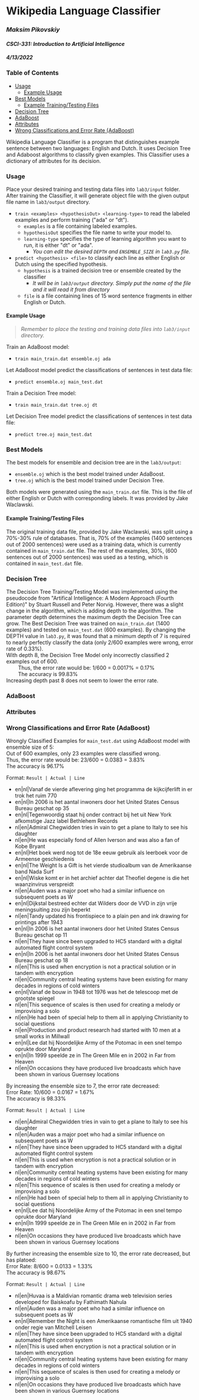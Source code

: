 # **Wikipedia Language Classifier**
### *Maksim Pikovskiy*
#### *CSCI-331: Introduction to Artificial Intelligence*
#### *4/13/2022*

### **Table of Contents**
* [Usage](#usage)
  * [Example Usage](#usage-example)
* [Best Models](#best)
  * [Example Training/Testing Files](#example)
* [Decision Tree](#decision-tree)
* [AdaBoost](#adaboost)
* [Attributes](#attributes)
* [Wrong Classifications and Error Rate (AdaBoost)](#wrong) 

Wikipedia Language Classifier is a program that distinguishes example 
sentence between two languages: English and Dutch. It uses Decision Tree
and Adaboost algorithms to classify given examples. This Classifier uses
a dictionary of attributes for its decision.

### Usage <a name="usage"></a>
Place your desired training and testing data files into `lab3/input` folder. After training
the Classifier, it will generate object file with the given output file name in `lab3/output`
directory.

* `train <examples> <hypothesisOut> <learning-type>` to read the labeled examples and perform training ("ada" or "dt").
  * `examples` is a file containing labeled examples.
  * `hypothesisOut` specifies the file name to write your model to.
  * `learning-type` specifies the type of learning algorithm you want to run, it is either "dt" or "ada". 
    * *You can edit the desired `DEPTH` and `ENSEMBLE_SIZE` in `lab3.py` file.*
* `predict <hypothesis> <file>` to classify each line as either English or Dutch using the specified hypothesis.
  * `hypothesis` is a trained decision tree or ensemble created by the classifier
    * *It will be in `lab3/output` directory. Simply put the name of the file and it will read it from directory*
  * `file` is a file containing lines of 15 word sentence fragments in either English or Dutch.

#### Example Usage <a name="usage-example"></a>
> *Remember to place the testing and training data files into `lab3/input` directory.*

Train an AdaBoost model:
* `train main_train.dat ensemble.oj ada`

Let AdaBoost model predict the classifications of sentences in test data file:
* `predict ensemble.oj main_test.dat`

Train a Decision Tree model:
* `train main_train.dat tree.oj dt`

Let Decision Tree model predict the classifications of sentences in test data file:
* `predict tree.oj main_test.dat`
 
### Best Models <a name="best"></a>
The best models for ensemble and decision tree are in the `lab3/output`:
* `ensemble.oj` which is the best model trained under AdaBoost.
* `tree.oj` which is the best model trained under Decision Tree.

Both models were generated using the `main_train.dat` file. This is the file of either English or Dutch with 
corresponding labels. It was provided by Jake Waclawski.

#### Example Training/Testing Files <a name="example"></a>
The original training data file, provided by Jake Waclawski, was split using a 70%-30% rule of databases. That is,
70% of the examples (1400 sentences out of 2000 sentences) were used as a training data, which is currently contained
in `main_train.dat` file. The rest of the examples, 30%, (600 sentences out of 2000 sentences) was used as a testing,
which is contained in `main_test.dat` file.

### Decision Tree <a name="decision-tree"></a>
The Decision Tree Training/Testing Model was implemented using the pseudocode from "Artifical Intelligence: A 
Modern Approach (Fourth Edition)" by Stuart Russell and Peter Norvig. However, there was a slight change in the 
algorithm, which is adding depth to the algorithm. The parameter depth determines the maximum depth the Decision Tree
can grow. The Best Decision Tree was trained on `main_train.dat` (1400 examples) and tested on `main_test.dat` 
(600 examples). By changing the DEPTH value in `lab3.py`, it was found that a minimum depth of 7 is required to
nearly perfectly classify the data (only 2/600 examples were wrong, error rate of 0.33%). <br />
With depth 8, the Decision Tree Model only incorrectly classified 2 examples out of 600. <br />
&emsp;&emsp; Thus, the error rate would be: 1/600 = 0.0017% = 0.17% <br />
&emsp;&emsp; The accuracy is 99.83%  <br />
Increasing depth past 8 does not seem to lower the error rate. <br />

### AdaBoost <a name="adaboost"></a>

### Attributes <a name="attributes"></a>


### Wrong Classifications and Error Rate (AdaBoost) <a name="wrong"></a>

Wrongly Classified Examples for `main_test.dat` using AdaBoost model with ensemble size of 5: <br />
Out of 600 examples, only 23 examples were classified wrong. <br /> 
Thus, the error rate would be: 23/600 = 0.0383 = 3.83% <br /> 
The accuracy is 96.17%

Format: `Result | Actual | Line`
* en|nl|Vanaf de vierde aflevering ging het programma de kijkcijferlift in er trok het ruim 770
* en|nl|In 2006 is het aantal inwoners door het United States Census Bureau geschat op 35
* en|nl|Tegenwoordig staat hij onder contract bij het uit New York afkomstige Jazz label Bethlehem Records
* nl|en|Admiral Chegwidden tries in vain to get a plane to Italy to see his daughter
* nl|en|He was especially fond of Allen Iverson and was also a fan of Kobe Bryant
* en|nl|Het boek werd nog tot de 18e eeuw gebruik als leerboek voor de Armeense geschiedenis
* en|nl|The Weight Is a Gift is het vierde studioalbum van de Amerikaanse band Nada Surf
* en|nl|Wiske komt er in het archief achter dat Theofiel degene is die het waanzinvirus verspreidt
* nl|en|Auden was a major poet who had a similar influence on subsequent poets as W
* en|nl|Dijkstal bestreed echter dat Wilders door de VVD in zijn vrije meningsuiting zou zijn beperkt
* nl|en|Tandy updated his frontispiece to a plain pen and ink drawing for printings after 1943
* en|nl|In 2006 is het aantal inwoners door het United States Census Bureau geschat op 11
* nl|en|They have since been upgraded to HC5 standard with a digital automated flight control system
* en|nl|In 2006 is het aantal inwoners door het United States Census Bureau geschat op 18
* nl|en|This is used when encryption is not a practical solution or in tandem with encryption
* nl|en|Community central heating systems have been existing for many decades in regions of cold winters
* en|nl|Vanaf de bouw in 1948 tot 1976 was het de telescoop met de grootste spiegel
* nl|en|This sequence of scales is then used for creating a melody or improvising a solo
* nl|en|He had been of special help to them all in applying Christianity to social questions
* nl|en|Production and product research had started with 10 men at a small works in Millwall
* en|nl|Lee dat hij Noordelijke Army of the Potomac in een snel tempo oprukte door Maryland
* en|nl|In 1999 speelde ze in The Green Mile en in 2002 in Far from Heaven
* nl|en|On occasions they have produced live broadcasts which have been shown in various Guernsey locations

By increasing the ensemble size to 7, the error rate decreased: <br /> 
Error Rate: 10/600 = 0.0167 = 1.67% <br /> 
The accuracy is 98.33%

Format: `Result | Actual | Line`
* nl|en|Admiral Chegwidden tries in vain to get a plane to Italy to see his daughter
* nl|en|Auden was a major poet who had a similar influence on subsequent poets as W
* nl|en|They have since been upgraded to HC5 standard with a digital automated flight control system
* nl|en|This is used when encryption is not a practical solution or in tandem with encryption
* nl|en|Community central heating systems have been existing for many decades in regions of cold winters
* nl|en|This sequence of scales is then used for creating a melody or improvising a solo
* nl|en|He had been of special help to them all in applying Christianity to social questions
* en|nl|Lee dat hij Noordelijke Army of the Potomac in een snel tempo oprukte door Maryland
* en|nl|In 1999 speelde ze in The Green Mile en in 2002 in Far from Heaven
* nl|en|On occasions they have produced live broadcasts which have been shown in various Guernsey locations

By further increasing the ensemble size to 10, the error rate decreased, but has platoed: <br />
Error Rate: 8/600 = 0.0133 = 1.33% <br /> 
The accuracy is 98.67%

Format: `Result | Actual | Line`
* nl|en|Huvaa is a Maldivian romantic drama web television series developed for Baiskoafu by Fathimath Nahula
* nl|en|Auden was a major poet who had a similar influence on subsequent poets as W
* en|nl|Remember the Night is een Amerikaanse romantische film uit 1940 onder regie van Mitchell Leisen
* nl|en|They have since been upgraded to HC5 standard with a digital automated flight control system
* nl|en|This is used when encryption is not a practical solution or in tandem with encryption
* nl|en|Community central heating systems have been existing for many decades in regions of cold winters
* nl|en|This sequence of scales is then used for creating a melody or improvising a solo
* nl|en|On occasions they have produced live broadcasts which have been shown in various Guernsey locations
